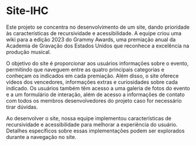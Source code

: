 # Site-IHC
Este projeto se concentra no desenvolvimento de um site, dando prioridade às características de recursividade e acessibilidade. A equipe criou uma wiki para a edição 2023 do Grammy Awards, uma premiação anual da Academia de Gravação dos Estados Unidos que reconhece a excelência na produção musical.

O objetivo do site é proporcionar aos usuários informações sobre o evento, permitindo que naveguem entre as quatro principais categorias e conheçam os indicados em cada premiação. Além disso, o site oferece vídeos dos vencedores, informações extras e curiosidades sobre cada indicado. Os usuários também têm acesso a uma galeria de fotos do evento e a um formulário de interação, além de acesso a informações de contato com todos os membros desenvolvedores do projeto caso for necessário tirar dúvidas.

Ao desenvolver o site, nossa equipe implementou características de recursividade e acessibilidade para melhorar a experiência do usuário. Detalhes específicos sobre essas implementações podem ser explorados durante a navegação no site.
